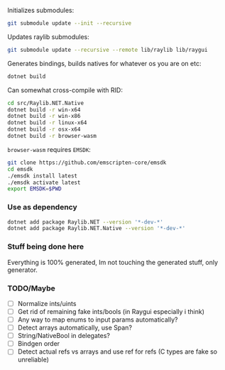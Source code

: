 Initializes submodules:

```sh
git submodule update --init --recursive
```

Updates raylib submodules:

```sh
git submodule update --recursive --remote lib/raylib lib/raygui
```

Generates bindings, builds natives for whatever os you are on etc:

```sh
dotnet build
```

Can somewhat cross-compile with RID:

```sh
cd src/Raylib.NET.Native
dotnet build -r win-x64
dotnet build -r win-x86
dotnet build -r linux-x64
dotnet build -r osx-x64
dotnet build -r browser-wasm
```

`browser-wasm` requires `EMSDK`:

```sh
git clone https://github.com/emscripten-core/emsdk
cd emsdk
./emsdk install latest
./emsdk activate latest
export EMSDK=$PWD
```

### Use as dependency

```sh
dotnet add package Raylib.NET --version '*-dev-*'
dotnet add package Raylib.NET.Native --version '*-dev-*'
```

### Stuff being done here

Everything is 100% generated, Im not touching the generated stuff, only generator.

### TODO/Maybe

- [ ] Normalize ints/uints
- [ ] Get rid of remaining fake ints/bools (in Raygui especially i think)
- [ ] Any way to map enums to input params automatically?
- [ ] Detect arrays automatically, use Span?
- [ ] String/NativeBool in delegates?
- [ ] Bindgen order
- [ ] Detect actual refs vs arrays and use ref for refs (C types are fake so unreliable)
